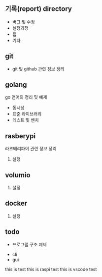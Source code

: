 ## 기록(report) directory
- 버그 및 수정
- 설정과정
- 팁
- 기타

## git
- git 및 github 관련 정보 정리

## golang 
go 언어의 정리 및 예제
- 동시성
- 표준 라이브러리
- 테스트 및 벤치

## rasberypi
라즈베리파이 관련 정보 정리
1. 설정

## volumio
1. 설정

## docker
1. 설정

## todo
- 프로그램 구조 예제
* cli
* gui

this is test
this is raspi test
this is vscode test

